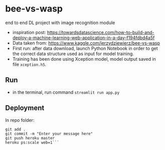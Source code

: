 # bee-vs-wasp
end to end DL project with image recognition module

- inspiration post: https://towardsdatascience.com/how-to-build-and-deploy-a-machine-learning-web-application-in-a-day-f194fdbd4a5f
- Data taken from: https://www.kaggle.com/jerzydziewierz/bee-vs-wasp
- First run: after data download, launch Python Notebook in order to get the correct data structure used as input for model training.
- Training has been done using Xception model, model output saved in file `xception.h5`.

## Run
- in the terminal, run command `streamlit run app.py` 

## Deployment

In repo folder:

```heroku login
git add .
git commit -m "Enter your message here"
git push heroku master
heroku ps:scale web=1```
